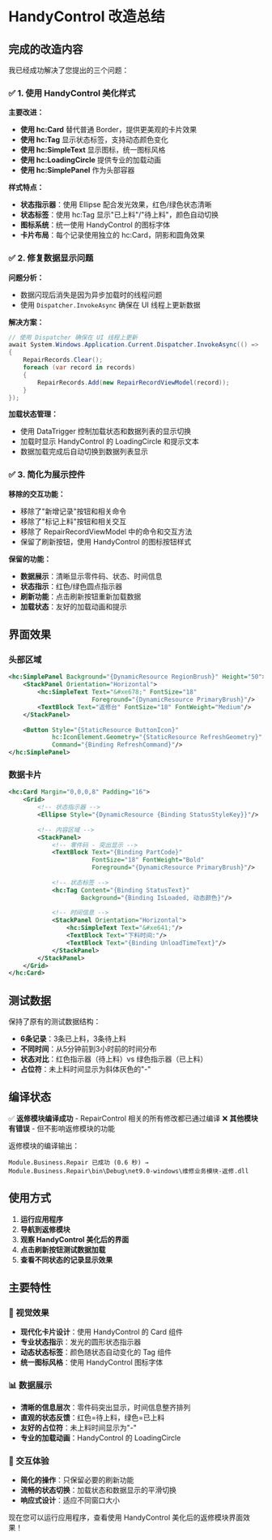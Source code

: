 ﻿# HandyControl 改造总结

## 完成的改造内容

我已经成功解决了您提出的三个问题：

### ✅ 1. 使用 HandyControl 美化样式

**主要改进：**
- **使用 hc:Card** 替代普通 Border，提供更美观的卡片效果
- **使用 hc:Tag** 显示状态标签，支持动态颜色变化
- **使用 hc:SimpleText** 显示图标，统一图标风格
- **使用 hc:LoadingCircle** 提供专业的加载动画
- **使用 hc:SimplePanel** 作为头部容器

**样式特点：**
- **状态指示器**：使用 Ellipse 配合发光效果，红色/绿色状态清晰
- **状态标签**：使用 hc:Tag 显示"已上料"/"待上料"，颜色自动切换
- **图标系统**：统一使用 HandyControl 的图标字体
- **卡片布局**：每个记录使用独立的 hc:Card，阴影和圆角效果

### ✅ 2. 修复数据显示问题

**问题分析：**
- 数据闪现后消失是因为异步加载时的线程问题
- 使用 `Dispatcher.InvokeAsync` 确保在 UI 线程上更新数据

**解决方案：**
```csharp
// 使用 Dispatcher 确保在 UI 线程上更新
await System.Windows.Application.Current.Dispatcher.InvokeAsync(() =>
{
    RepairRecords.Clear();
    foreach (var record in records)
    {
        RepairRecords.Add(new RepairRecordViewModel(record));
    }
});
```

**加载状态管理：**
- 使用 DataTrigger 控制加载状态和数据列表的显示切换
- 加载时显示 HandyControl 的 LoadingCircle 和提示文本
- 数据加载完成后自动切换到数据列表显示

### ✅ 3. 简化为展示控件

**移除的交互功能：**
- 移除了"新增记录"按钮和相关命令
- 移除了"标记上料"按钮和相关交互
- 移除了 RepairRecordViewModel 中的命令和交互方法
- 保留了刷新按钮，使用 HandyControl 的图标按钮样式

**保留的功能：**
- **数据展示**：清晰显示零件码、状态、时间信息
- **状态指示**：红色/绿色圆点指示器
- **刷新功能**：点击刷新按钮重新加载数据
- **加载状态**：友好的加载动画和提示

## 界面效果

### 头部区域
```xml
<hc:SimplePanel Background="{DynamicResource RegionBrush}" Height="50">
    <StackPanel Orientation="Horizontal">
        <hc:SimpleText Text="&#xe678;" FontSize="18" 
                       Foreground="{DynamicResource PrimaryBrush}"/>
        <TextBlock Text="返修台" FontSize="18" FontWeight="Medium"/>
    </StackPanel>
    
    <Button Style="{StaticResource ButtonIcon}" 
            hc:IconElement.Geometry="{StaticResource RefreshGeometry}"
            Command="{Binding RefreshCommand}"/>
</hc:SimplePanel>
```

### 数据卡片
```xml
<hc:Card Margin="0,0,0,8" Padding="16">
    <Grid>
        <!-- 状态指示器 -->
        <Ellipse Style="{DynamicResource {Binding StatusStyleKey}}"/>
        
        <!-- 内容区域 -->
        <StackPanel>
            <!-- 零件码 - 突出显示 -->
            <TextBlock Text="{Binding PartCode}" 
                       FontSize="18" FontWeight="Bold" 
                       Foreground="{DynamicResource PrimaryBrush}"/>
            
            <!-- 状态标签 -->
            <hc:Tag Content="{Binding StatusText}" 
                    Background="{Binding IsLoaded, 动态颜色}"/>
            
            <!-- 时间信息 -->
            <StackPanel Orientation="Horizontal">
                <hc:SimpleText Text="&#xe641;"/>
                <TextBlock Text="下料时间:"/>
                <TextBlock Text="{Binding UnloadTimeText}"/>
            </StackPanel>
        </StackPanel>
    </Grid>
</hc:Card>
```

## 测试数据

保持了原有的测试数据结构：
- **6条记录**：3条已上料，3条待上料
- **不同时间**：从5分钟前到3小时前的时间分布
- **状态对比**：红色指示器（待上料）vs 绿色指示器（已上料）
- **占位符**：未上料时间显示为斜体灰色的"-"

## 编译状态

✅ **返修模块编译成功** - RepairControl 相关的所有修改都已通过编译
❌ **其他模块有错误** - 但不影响返修模块的功能

返修模块的编译输出：
```
Module.Business.Repair 已成功 (0.6 秒) → 
Module.Business.Repair\bin\Debug\net9.0-windows\维修业务模块-返修.dll
```

## 使用方式

1. **运行应用程序**
2. **导航到返修模块**
3. **观察 HandyControl 美化后的界面**
4. **点击刷新按钮测试数据加载**
5. **查看不同状态的记录显示效果**

## 主要特性

### 🎨 视觉效果
- **现代化卡片设计**：使用 HandyControl 的 Card 组件
- **专业状态指示**：发光的圆形状态指示器
- **动态状态标签**：颜色随状态自动变化的 Tag 组件
- **统一图标风格**：使用 HandyControl 图标字体

### 📊 数据展示
- **清晰的信息层次**：零件码突出显示，时间信息整齐排列
- **直观的状态反馈**：红色=待上料，绿色=已上料
- **友好的占位符**：未上料时间显示为"-"
- **专业的加载动画**：HandyControl 的 LoadingCircle

### 🔄 交互体验
- **简化的操作**：只保留必要的刷新功能
- **流畅的状态切换**：加载状态和数据显示的平滑切换
- **响应式设计**：适应不同窗口大小

现在您可以运行应用程序，查看使用 HandyControl 美化后的返修模块界面效果！
